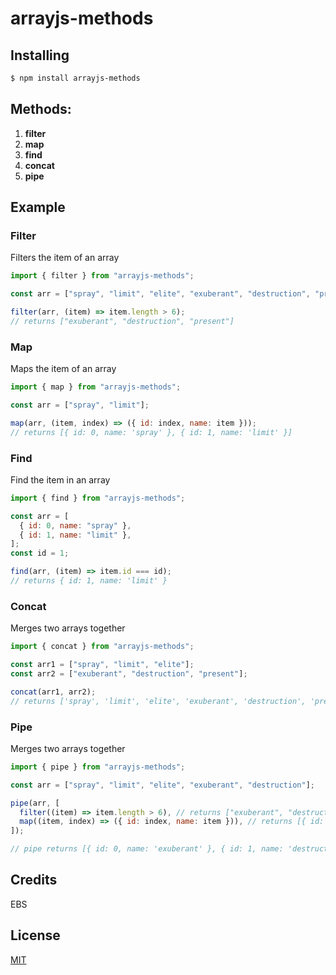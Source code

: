 # arrayjs-methods

## Installing

```bash
$ npm install arrayjs-methods
```

## Methods:

1. **filter**
2. **map**
3. **find**
4. **concat**
5. **pipe**

## Example

### Filter

Filters the item of an array

```js
import { filter } from "arrayjs-methods";

const arr = ["spray", "limit", "elite", "exuberant", "destruction", "present"];

filter(arr, (item) => item.length > 6);
// returns ["exuberant", "destruction", "present"]
```

### Map

Maps the item of an array

```js
import { map } from "arrayjs-methods";

const arr = ["spray", "limit"];

map(arr, (item, index) => ({ id: index, name: item }));
// returns [{ id: 0, name: 'spray' }, { id: 1, name: 'limit' }]
```

### Find

Find the item in an array

```js
import { find } from "arrayjs-methods";

const arr = [
  { id: 0, name: "spray" },
  { id: 1, name: "limit" },
];
const id = 1;

find(arr, (item) => item.id === id);
// returns { id: 1, name: 'limit' }
```

### Concat

Merges two arrays together

```js
import { concat } from "arrayjs-methods";

const arr1 = ["spray", "limit", "elite"];
const arr2 = ["exuberant", "destruction", "present"];

concat(arr1, arr2);
// returns ['spray', 'limit', 'elite', 'exuberant', 'destruction', 'present']
```

### Pipe

Merges two arrays together

```js
import { pipe } from "arrayjs-methods";

const arr = ["spray", "limit", "elite", "exuberant", "destruction"];

pipe(arr, [
  filter((item) => item.length > 6), // returns ["exuberant", "destruction"]
  map((item, index) => ({ id: index, name: item })), // returns [{ id: 0, name: 'exuberant' }, { id: 1, name: 'destruction' }]
]);

// pipe returns [{ id: 0, name: 'exuberant' }, { id: 1, name: 'destruction' }]
```

## Credits

EBS

## License

[MIT](LICENSE)
